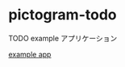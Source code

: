 # pictogram-todo
TODO example アプリケーション

[example app](https://takahiro-saeki.github.io/pictogram-todo/dist/index.html)
